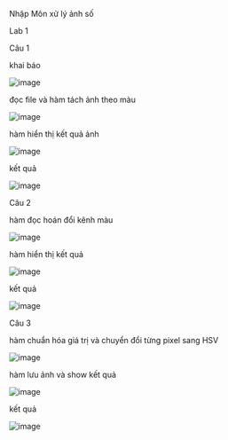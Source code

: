 Nhập Môn xử lý ảnh số 

Lab 1 
  
  Câu 1 
  
  khai báo
  
  
  ![image](https://github.com/user-attachments/assets/6fe6fc8f-3c1d-4deb-9f80-d7cd2cf6486c)

  
  đọc file và hàm tách ảnh theo màu 
  
  
  ![image](https://github.com/user-attachments/assets/ad19e602-1c8a-4dfa-91aa-de801d783b74)

  hàm hiển thị kết quả ảnh 

  ![image](https://github.com/user-attachments/assets/b250fc14-92ae-4d90-aa87-641fbbb3e057)

  kết quả 

  ![image](https://github.com/user-attachments/assets/0494f732-00d4-4bfc-bbb2-f5894114fbdc)

  Câu 2

  hàm đọc hoán đổi kênh màu 

  ![image](https://github.com/user-attachments/assets/18b2036d-54bb-4887-bf50-44c1e50d9ad2)

  hàm hiển thị kết quả 

  ![image](https://github.com/user-attachments/assets/3f0a9edf-e9db-4052-b3c3-f134b0b86014)

  kết quả 

  ![image](https://github.com/user-attachments/assets/877f02bd-04ff-4bdb-bf7f-58265d148525)

  Câu 3

  hàm chuẩn hóa giá trị và chuyển đổi từng pixel sang HSV

  ![image](https://github.com/user-attachments/assets/ac252e95-fd0d-4580-a48c-03d19623c6bd)

 hàm lưu ảnh và show kết quả 
 
 ![image](https://github.com/user-attachments/assets/0be65773-2549-4baf-b4fe-1c7afbe92eb4)

 kết quả 

 ![image](https://github.com/user-attachments/assets/c4845245-b1e8-474b-9629-8ff6febd3238)








